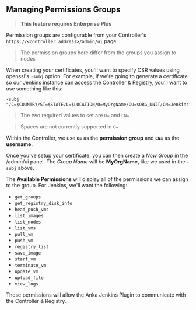 ## Managing Permissions Groups

> **This feature requires Enterprise Plus**

Permission groups are configurable from your Controller's `https://<controller address>/admin/ui` page.

> The permission groups here differ from the groups you assign to nodes

When creating your certificates, you'll want to specify CSR values using openssl's `-subj` option. For example, if we're going to generate a certificate so our Jenkins instance can access the Controller & Registry, you'll want to use something like this:

```shell
-subj "/C=$COUNTRY/ST=$STATE/L=$LOCATION/O=MyOrgName/OU=$ORG_UNIT/CN=Jenkins"
```

> The two required values to set are `O=` and `CN=`

> Spaces are not currently supported in `O=`

Within the Controller, we use **`O=`** as the **permission group** and **`CN=`** as the **username**.

Once you've setup your certificate, you can then create a _New Group_ in the /admin/ui panel. The _Group Name_ will be **MyOrgName**, like we used in the `-subj` above.

The **Available Permissions** will display all of the permissions we can assign to the group. For Jenkins, we'll want the following:

- `get_groups`
- `get_registry_disk_info`
- `head_push_vms`
- `list_images`
- `list_nodes`
- `list_vms`
- `pull_vm`
- `push_vm`
- `registry_list`
- `save_image`
- `start_vm`
- `terminate_vm`
- `update_vm`
- `upload_file`
- `view_logs`

These permissions will allow the Anka Jenkins Plugin to communicate with the Controller & Registry.